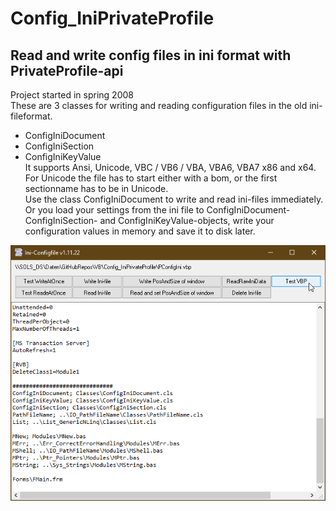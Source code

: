 # Config_IniPrivateProfile  
## Read and write config files in ini format with PrivateProfile-api  

Project started in spring 2008  
These are 3 classes for writing and reading configuration files in the old ini-fileformat.  
* ConfigIniDocument 
* ConfigIniSection 
* ConfigIniKeyValue  
It supports Ansi, Unicode, VBC / VB6 / VBA, VBA6, VBA7 x86 and x64.  
For Unicode the file has to start either with a bom, or the first sectionname has to be in Unicode.  
Use the class ConfigIniDocument to write and read ini-files immediately.  
Or you load your settings from the ini file to ConfigIniDocument- ConfigIniSection- and ConfigIniKeyValue-objects, write your configuration values in memory and save it to disk later.  

![ConfigIni Image](Resources/ConfigIni.png "ConfigIni Image")
